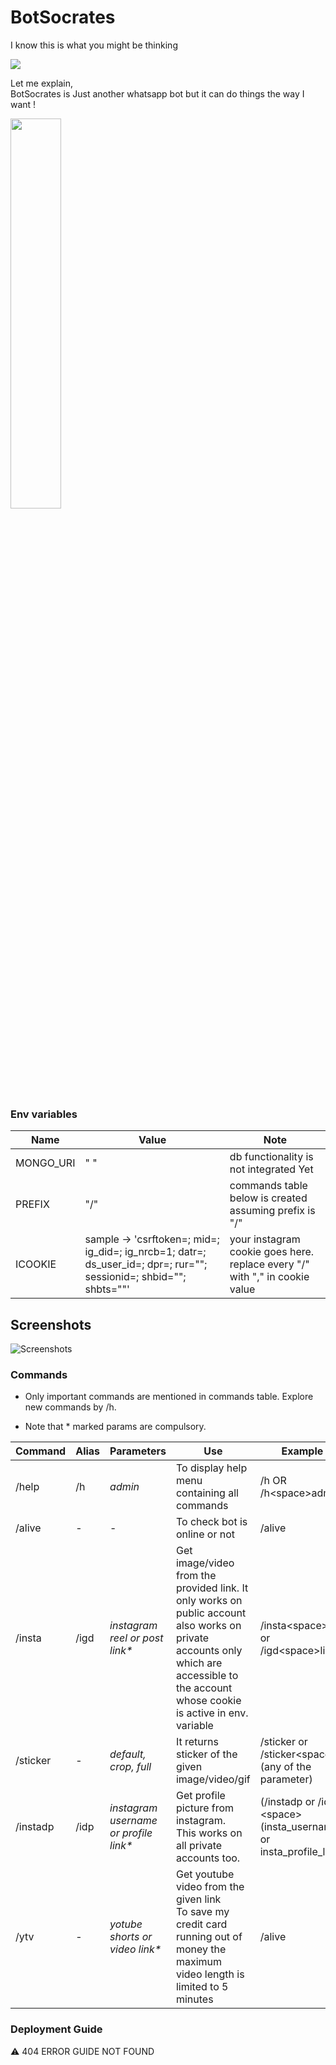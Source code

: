 # BotSocrates

I know this is what you might be thinking

![](https://raw.githubusercontent.com/kentcdodds/starwars-names/master/other/starwars-names.gif)

Let me explain,  
BotSocrates is Just another whatsapp bot but it can do things the way I want !

<img src ="https://user-images.githubusercontent.com/24763651/194157590-0dbece7a-956a-4a82-94d0-9d24b60ba8d0.png" width="40%" height="40%">  


### Env variables
| Name         | Value     | Note |
|--------------|-----------|-----------|
|MONGO_URI| " "|  db functionality is not integrated Yet |
|PREFIX| "/"  | commands table below is created assuming prefix is "/" |
|ICOOKIE| sample -> 'csrftoken=; mid=; ig_did=; ig_nrcb=1; datr=; ds_user_id=; dpr=; rur=""; sessionid=; shbid=""; shbts=""'| your instagram cookie goes here.<br/> replace every "/" with "," in cookie value

## Screenshots
![Screenshots](https://user-images.githubusercontent.com/24763651/194153036-9678b26c-9367-4beb-8569-1939ca5db30f.png)





### Commands

- Only important commands are mentioned in commands table. Explore new commands by /h.  

- Note that * marked params are compulsory.

| Command      | Alias     | Parameters |  Use | Example |
|--------------|-----------|------------|----------------------------------------------|----------------------|
| /help        |      /h   |    *admin*                               | To display help menu containing all commands |    /h  OR /h\<space\>admin    |
| /alive       |       -   |  -                                       | To check bot is online or not                |    /alive             |
| /insta       |     /igd  |  *instagram reel or post link\**         | Get image/video from the provided link. It only works on public account also works on private accounts only which are accessible to the account whose cookie is active in env. variable | /insta\<space\>link or /igd\<space\>link|
| /sticker     |       -   |  *default, crop, full*                   | It returns sticker of the given image/video/gif              |    /sticker or <br/> /sticker\<space\>(any of the parameter)             |
| /instadp     |    /idp   |  *instagram username or profile link\**  | Get profile picture from instagram.<br/> This works on all private accounts too.             |    (/instadp or /idp)\<space\>(insta_username or insta_profile_link)             |
| /ytv         |       -   |  *yotube shorts or video link\**         | Get youtube video from the given link <br/> To save my credit card running out of money the maximum video length is limited to 5 minutes |    /alive             |

### Deployment Guide

:warning: 404 ERROR GUIDE NOT FOUND

